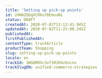 ```yaml
---
title: 'Setting up pick-up points'
id: zHHAZQGqXCHko78EmuuN1
status: DRAFT
createdAt: 2020-07-01T13:13:41.945Z
updatedAt: 2020-07-02T11:25:00.345Z
publishedAt: 
firstPublishedAt: 
contentType: trackArticle
productTeam: Shopping
slug: setting-up-pick-up-points
locale: en
trackId: 3WGDRRhc3vf1MJb9zGncnv
trackSlugEN: unified-commerce-strategies
---
```



